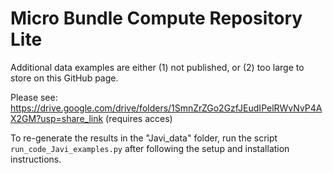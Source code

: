 # Micro Bundle Compute Repository Lite

Additional data examples are either (1) not published, or (2) too large to store on this GitHub page.

Please see: https://drive.google.com/drive/folders/1SmnZrZGo2GzfJEudIPelRWvNvP4AX2GM?usp=share_link (requires acces)

To re-generate the results in the "Javi_data" folder, run the script ``run_code_Javi_examples.py`` after following the setup and installation instructions.